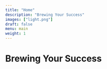 ```yaml
---
title: "Home"
description: "Brewing Your Success"
images: ["light.png"]
draft: false
menu: main
weight: 1
---
```


<h1>Brewing Your Success </h1>